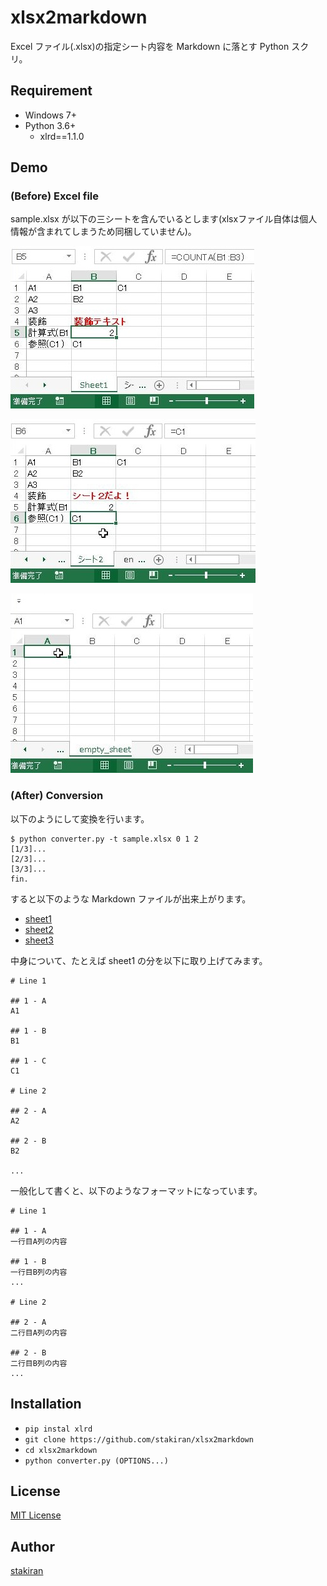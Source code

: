 # xlsx2markdown
Excel ファイル(.xlsx)の指定シート内容を Markdown に落とす Python スクリ。

## Requirement
- Windows 7+
- Python 3.6+
  - xlrd==1.1.0

## Demo

### (Before) Excel file
sample.xlsx が以下の三シートを含んでいるとします(xlsxファイル自体は個人情報が含まれてしまうため同梱していません)。

![sheet1](xlsx2markdown_demo1.jpg)

![sheet2](xlsx2markdown_demo2.jpg)

![sheet3](xlsx2markdown_demo3.jpg)

### (After) Conversion
以下のようにして変換を行います。

```
$ python converter.py -t sample.xlsx 0 1 2
[1/3]...
[2/3]...
[3/3]...
fin.
```

すると以下のような Markdown ファイルが出来上がります。

- [sheet1](demo1.md)
- [sheet2](demo2.md)
- [sheet3](demo3.md)

中身について、たとえば sheet1 の分を以下に取り上げてみます。

```
# Line 1

## 1 - A
A1

## 1 - B
B1

## 1 - C
C1

# Line 2

## 2 - A
A2

## 2 - B
B2

...
```

一般化して書くと、以下のようなフォーマットになっています。

```
# Line 1

## 1 - A
一行目A列の内容

## 1 - B
一行目B列の内容
...

# Line 2

## 2 - A
二行目A列の内容

## 2 - B
二行目B列の内容
...

```

## Installation
- `pip instal xlrd`
- `git clone https://github.com/stakiran/xlsx2markdown`
- `cd xlsx2markdown`
- `python converter.py (OPTIONS...)`

## License
[MIT License](LICENSE)

## Author
[stakiran](https://github.com/stakiran)
